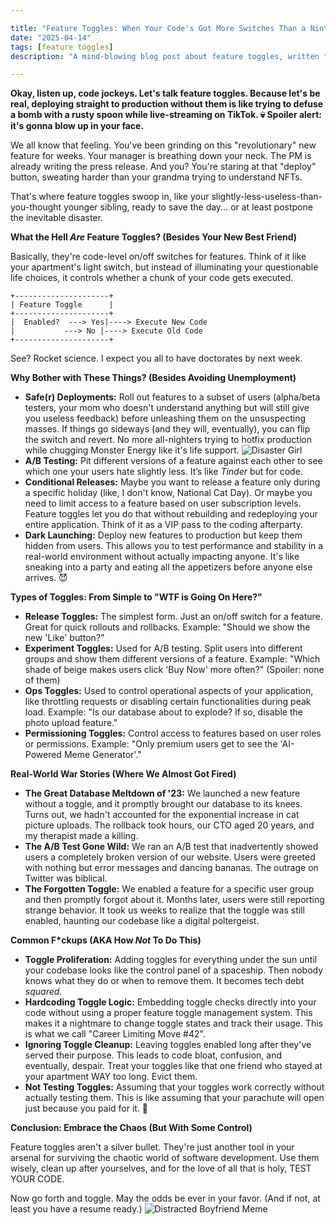```yaml
---

title: "Feature Toggles: When Your Code's Got More Switches Than a Nintendo Labo"
date: "2025-04-14"
tags: [feature toggles]
description: "A mind-blowing blog post about feature toggles, written for chaotic Gen Z engineers."

---
```


**Okay, listen up, code jockeys. Let's talk feature toggles. Because let's be real, deploying straight to production without them is like trying to defuse a bomb with a rusty spoon while live-streaming on TikTok. 💀 Spoiler alert: it's gonna blow up in your face.**

We all know that feeling. You've been grinding on this "revolutionary" new feature for weeks. Your manager is breathing down your neck. The PM is already writing the press release. And you? You're staring at that "deploy" button, sweating harder than your grandma trying to understand NFTs.

That's where feature toggles swoop in, like your slightly-less-useless-than-you-thought younger sibling, ready to save the day... or at least postpone the inevitable disaster.

**What the Hell *Are* Feature Toggles? (Besides Your New Best Friend)**

Basically, they're code-level on/off switches for features. Think of it like your apartment's light switch, but instead of illuminating your questionable life choices, it controls whether a chunk of your code gets executed.

```
+---------------------+
| Feature Toggle      |
+---------------------+
|  Enabled?  ---> Yes|----> Execute New Code
|           ---> No |----> Execute Old Code
+---------------------+
```

See? Rocket science. I expect you all to have doctorates by next week.

**Why Bother with These Things? (Besides Avoiding Unemployment)**

*   **Safe(r) Deployments:** Roll out features to a subset of users (alpha/beta testers, your mom who doesn't understand anything but will still give you useless feedback) before unleashing them on the unsuspecting masses. If things go sideways (and they will, eventually), you can flip the switch and revert. No more all-nighters trying to hotfix production while chugging Monster Energy like it's life support.
    ![Disaster Girl](https://i.imgur.com/zY159o3.jpg)
*   **A/B Testing:** Pit different versions of a feature against each other to see which one your users hate slightly less. It’s like *Tinder* but for code.
*   **Conditional Releases:** Maybe you want to release a feature only during a specific holiday (like, I don't know, National Cat Day). Or maybe you need to limit access to a feature based on user subscription levels. Feature toggles let you do that without rebuilding and redeploying your entire application. Think of it as a VIP pass to the coding afterparty.
*   **Dark Launching:** Deploy new features to production but keep them hidden from users. This allows you to test performance and stability in a real-world environment without actually impacting anyone. It's like sneaking into a party and eating all the appetizers before anyone else arrives. 😈

**Types of Toggles: From Simple to "WTF is Going On Here?"**

*   **Release Toggles:** The simplest form. Just an on/off switch for a feature. Great for quick rollouts and rollbacks. Example: "Should we show the new 'Like' button?"
*   **Experiment Toggles:** Used for A/B testing. Split users into different groups and show them different versions of a feature. Example: "Which shade of beige makes users click 'Buy Now' more often?" (Spoiler: none of them)
*   **Ops Toggles:** Used to control operational aspects of your application, like throttling requests or disabling certain functionalities during peak load. Example: "Is our database about to explode? If so, disable the photo upload feature."
*   **Permissioning Toggles:** Control access to features based on user roles or permissions. Example: "Only premium users get to see the 'AI-Powered Meme Generator'."

**Real-World War Stories (Where We Almost Got Fired)**

*   **The Great Database Meltdown of '23:** We launched a new feature without a toggle, and it promptly brought our database to its knees. Turns out, we hadn't accounted for the exponential increase in cat picture uploads. The rollback took hours, our CTO aged 20 years, and my therapist made a killing.
*   **The A/B Test Gone Wild:** We ran an A/B test that inadvertently showed users a completely broken version of our website. Users were greeted with nothing but error messages and dancing bananas. The outrage on Twitter was biblical.
*   **The Forgotten Toggle:** We enabled a feature for a specific user group and then promptly forgot about it. Months later, users were still reporting strange behavior. It took us weeks to realize that the toggle was still enabled, haunting our codebase like a digital poltergeist.

**Common F*ckups (AKA How *Not* To Do This)**

*   **Toggle Proliferation:** Adding toggles for everything under the sun until your codebase looks like the control panel of a spaceship. Then nobody knows what they do or when to remove them. It becomes tech debt *squared*.
*   **Hardcoding Toggle Logic:** Embedding toggle checks directly into your code without using a proper feature toggle management system. This makes it a nightmare to change toggle states and track their usage. This is what we call "Career Limiting Move #42".
*   **Ignoring Toggle Cleanup:** Leaving toggles enabled long after they've served their purpose. This leads to code bloat, confusion, and eventually, despair. Treat your toggles like that one friend who stayed at your apartment WAY too long. Evict them.
*   **Not Testing Toggles:** Assuming that your toggles work correctly without actually testing them. This is like assuming that your parachute will open just because you paid for it. 😬

**Conclusion: Embrace the Chaos (But With Some Control)**

Feature toggles aren't a silver bullet. They're just another tool in your arsenal for surviving the chaotic world of software development. Use them wisely, clean up after yourselves, and for the love of all that is holy, TEST YOUR CODE.

Now go forth and toggle. May the odds be ever in your favor. (And if not, at least you have a resume ready.)
![Distracted Boyfriend Meme](https://i.imgflip.com/1wb18g.jpg)
